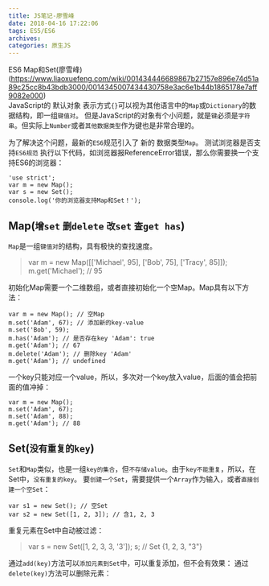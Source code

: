 ```yaml
---
title: JS笔记-廖雪峰
date: 2018-04-16 17:22:06
tags: ES5/ES6
archives: 
categories: 原生JS
---
```

ES6 Map和Set(廖雪峰)
(https://www.liaoxuefeng.com/wiki/001434446689867b27157e896e74d51a89c25cc8b43bdb3000/0014345007434430758e3ac6e1b44b1865178e7aff9082e000)<br>
JavaScript的 默认对象 表示方式`{}`可以视为其他语言中的`Map`或`Dictionary`的数据结构，即一组`键值对`。
但是JavaScript的对象有个小问题，就是`键`必须是`字符串`。但实际上`Number`或者`其他数据类型`作为键也是非常合理的。

为了解决这个问题，最新的`ES6`规范引入了 新的 数据类型`Map`。
测试浏览器是否支持`ES6规范` 执行以下代码，如浏览器报ReferenceError错误，那么你需要换一个支持ES6的浏览器：
````
'use strict';
var m = new Map();
var s = new Set();
console.log('你的浏览器支持Map和Set！');
````
## Map(`增set` `删delete` `改set` `查get has`)
`Map`是一组`键值对`的结构，具有极快的查找速度。
> var m = new Map([['Michael', 95], ['Bob', 75], ['Tracy', 85]]); <br>
> m.get('Michael'); // 95

初始化Map需要一个二维数组，或者直接初始化一个空Map。Map具有以下方法：
````
var m = new Map(); // 空Map
m.set('Adam', 67); // 添加新的key-value
m.set('Bob', 59);
m.has('Adam'); // 是否存在key 'Adam': true
m.get('Adam'); // 67
m.delete('Adam'); // 删除key 'Adam'
m.get('Adam'); // undefined
````
一个key只能对应一个value，所以，多次对一个key放入value，后面的值会把前面的值冲掉：
````
var m = new Map();
m.set('Adam', 67);
m.set('Adam', 88);
m.get('Adam'); // 88
````

## Set(`没有重复的key`)
`Set`和`Map`类似，也是一组`key的集合`，但`不存储value`。由于`key不能重复`，所以，在Set中，`没有重复的key`。
要`创建一个Set`，需要提供一个`Array`作为输入，或者`直接创建一个空Set`：
````
var s1 = new Set(); // 空Set
var s2 = new Set([1, 2, 3]); // 含1, 2, 3
````
重复元素在Set中自动被过滤：
> var s = new Set([1, 2, 3, 3, '3']);
> s; // Set {1, 2, 3, "3"}

通过`add(key)`方法可以`添加元素到Set`中，可以重复添加，但不会有效果：
通过`delete(key)`方法可以删除元素：

